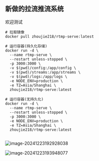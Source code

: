 

## 新做的拉流推流系统



欢迎测试



```
# 拉取镜像
docker pull zhoujie218/rtmp-serve:latest

# 运行容器(持久化存储)
docker run -d \
  --name rtmp-serve \
  --restart unless-stopped \
  -p 3000:3000 \
  -v $(pwd)/config:/app/config \
  -v $(pwd)/streams:/app/streams \
  -v $(pwd)/logs:/app/logs \
  -e NODE_ENV=production \
  -e TZ=Asia/Shanghai \
  zhoujie218/rtmp-serve:latest

# 运行容器(无持久化)
docker run -d \
  --name rtmp-serve \
  --restart unless-stopped \
  -p 3000:3000 \
  -e NODE_ENV=production \
  -e TZ=Asia/Shanghai \
  zhoujie218/rtmp-serve:latest
  
```



![image-20241223192928038](https://img-cloud.zhoujie218.top/2024/12/23/676949f02c567.png)





![image-20241223193948077](https://img-cloud.zhoujie218.top/2024/12/23/67694c0ce9a2e.png)





